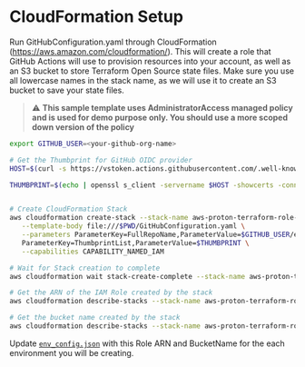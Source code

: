 # CloudFormation Setup

Run GitHubConfiguration.yaml through CloudFormation (https://aws.amazon.com/cloudformation/). This will create a role that GitHub Actions will use to provision resources into your account, as well as an S3 bucket to store Terraform Open Source state files. Make sure you use all lowercase names in the stack name, as we will use it to create an S3 bucket to save your state files.

> :warning: **This sample template uses AdministratorAccess managed policy and is used for demo purpose only. You should use a more scoped down version of the policy**

```sh
export GITHUB_USER=<your-github-org-name>

# Get the Thumbprint for GitHub OIDC provider
HOST=$(curl -s https://vstoken.actions.githubusercontent.com/.well-known/openid-configuration | jq -r '.jwks_uri | split("/")[2]')

THUMBPRINT=$(echo | openssl s_client -servername $HOST -showcerts -connect $HOST:443 2> /dev/null | sed -n -e '/BEGIN/h' -e '/BEGIN/,/END/H' -e '$x' -e '$p' | tail +2 | openssl x509 -fingerprint -noout | sed -e "s/.*=//" -e "s/://g" | tr "ABCDEF" "abcdef")


# Create CloudFormation Stack
aws cloudformation create-stack --stack-name aws-proton-terraform-role-stack \
   --template-body file:///$PWD/GitHubConfiguration.yaml \
   --parameters ParameterKey=FullRepoName,ParameterValue=$GITHUB_USER/eks-blueprints-for-proton \
   ParameterKey=ThumbprintList,ParameterValue=$THUMBPRINT \
   --capabilities CAPABILITY_NAMED_IAM

# Wait for Stack creation to complete
aws cloudformation wait stack-create-complete --stack-name aws-proton-terraform-role-stack

# Get the ARN of the IAM Role created by the stack
aws cloudformation describe-stacks --stack-name aws-proton-terraform-role-stack | jq -r '.Stacks[0].Outputs[]' | select(.OutputValue)

# Get the bucket name created by the stack
aws cloudformation describe-stacks --stack-name aws-proton-terraform-role-stack | jq -r '.Stacks[0].Outputs[] | select(.OutputKey=="BucketName") | .OutputValue'
```

Update [`env_config.json`](../../env_config.json) with this Role ARN and BucketName for the each environment you will be creating.
